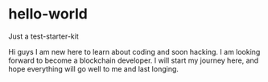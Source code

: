 # hello-world
Just a test-starter-kit

Hi guys I am new here to learn about coding and soon hacking.
I am looking forward to become a blockchain developer.
I will start my journey here, and hope everything will go well to me and last longing.
